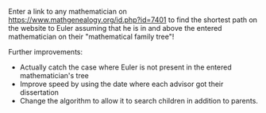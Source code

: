 Enter a link to any mathematician on https://www.mathgenealogy.org/id.php?id=7401 to find the shortest path on the website to Euler assuming that he is in and above the entered mathematician on their "mathematical family tree"! 

Further improvements:
- Actually catch the case where Euler is not present in the entered mathematician's tree
- Improve speed by using the date where each advisor got their dissertation
- Change the algorithm to allow it to search children in addition to parents.
